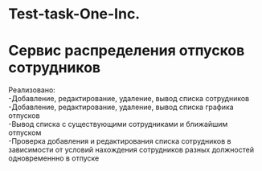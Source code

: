 # Test-task-One-Inc.
# Сервис распределения отпусков сотрудников

Реализовано:  
-Добавление, редактирование, удаление, вывод списка сотрудников  
-Добавление, редактирование, удаление, вывод списка графика отпусков  
-Вывод списка с существующими сотрудниками и ближайшим отпуском  
-Проверка добавления и редактирования списка сотрудников в зависимости от условий нахождения сотрудников разных должностей одновременнно в отпуске  
